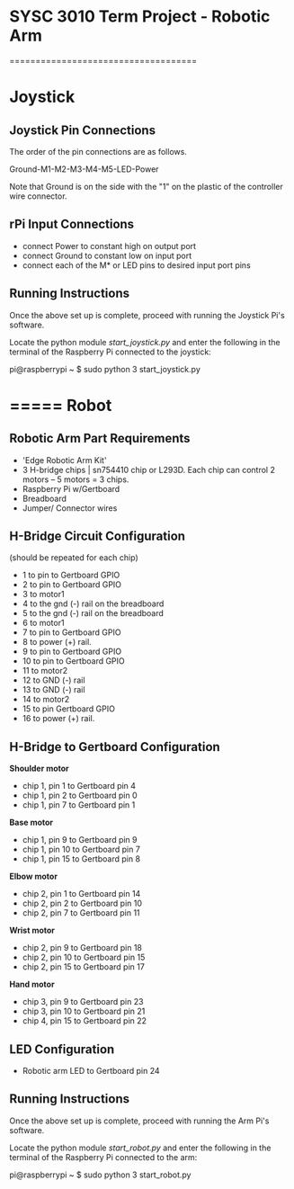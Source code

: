 SYSC 3010 Term Project - Robotic Arm
====================================
====================================

Joystick
========

Joystick Pin Connections
--------------------------

The order of the pin connections are as follows. 

Ground-M1-M2-M3-M4-M5-LED-Power

Note that Ground is on the side with the "1" on the plastic of the controller wire connector.


rPi Input Connections
---------------------

- connect Power to constant high on output port
- connect Ground to constant low on input port
- connect each of the M* or LED pins to desired input port pins

Running Instructions
--------------------

Once the above set up is complete, proceed with running the Joystick Pi's software.

Locate the python module *start_joystick.py* and enter the following in the terminal of the Raspberry Pi connected to the joystick:

pi@raspberrypi ~ $ sudo python 3 start_joystick.py

=====
Robot
=====

Robotic Arm Part Requirements
-----------------------------

- 'Edge Robotic Arm Kit'
- 3 H-bridge chips | sn754410 chip or L293D. Each chip can control 2 motors – 5 motors = 3 chips.
- Raspberry Pi w/Gertboard
- Breadboard
- Jumper/ Connector wires

H-Bridge Circuit Configuration
------------------------------

(should be repeated for each chip)

- 1 to pin to Gertboard GPIO
- 2 to pin to Gertboard GPIO
- 3 to motor1
- 4 to the gnd (-) rail on the breadboard
- 5 to the gnd (-) rail on the breadboard
- 6 to motor1
- 7 to pin to Gertboard GPIO
- 8 to power (+) rail.
- 9 to pin to Gertboard GPIO
- 10 to pin to Gertboard GPIO
- 11 to motor2
- 12 to GND (-) rail
- 13 to GND (-) rail
- 14 to motor2
- 15 to pin Gertboard GPIO
- 16 to power (+) rail.

H-Bridge to Gertboard Configuration
-----------------------------------
**Shoulder motor**
- chip 1, pin 1 to Gertboard pin 4
- chip 1, pin 2 to Gertboard pin 0
- chip 1, pin 7 to Gertboard pin 1

**Base motor**

- chip 1, pin 9 to Gertboard pin 9
- chip 1, pin 10 to Gertboard pin 7
- chip 1, pin 15 to Gertboard pin 8

**Elbow motor**

- chip 2, pin 1 to Gertboard pin 14
- chip 2, pin 2 to Gertboard pin 10
- chip 2, pin 7 to Gertboard pin 11

**Wrist motor**

- chip 2, pin 9 to Gertboard pin 18
- chip 2, pin 10 to Gertboard pin 15
- chip 2, pin 15 to Gertboard pin 17

**Hand motor**

- chip 3, pin 9 to Gertboard pin 23
- chip 3, pin 10 to Gertboard pin 21
- chip 4, pin 15 to Gertboard pin 22

LED Configuration
-----------------

- Robotic arm LED to Gertboard pin 24


Running Instructions
-----------------------

Once the above set up is complete, proceed with running the Arm Pi's software.

Locate the python module *start_robot.py* and enter the following in the terminal of the Raspberry Pi connected to the arm:

pi@raspberrypi ~ $ sudo python 3 start_robot.py

